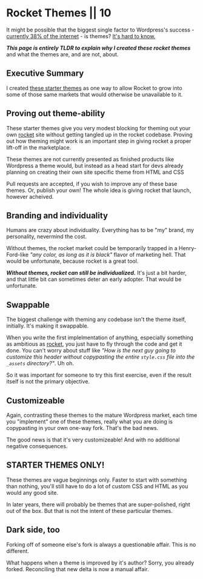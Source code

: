 # Rocket Themes || 10

It might be possible that the biggest single factor to Wordpress's success - [currently 38% of the internet](https://kinsta.com/wordpress-market-share/) - is themes? [It's hard to know.](https://en.wikipedia.org/wiki/WordPress#History) 

_**This page is entirely TLDR to explain why I created these rocket themes**_ and what the themes are, and are not, about.

## Executive Summary

I created [these starter themes](/rocket-themes/summary/thumbnails/) as one way to allow Rocket to grow into some of those same markets that would otherwise be unavailable to it.

## Proving out theme-ability

These starter themes give you very modest blocking for theming out your own [rocket](https://rocket.modern-web.dev/) site without getting tangled up in the rocket codebase. Proving out how theming might work is an important step in giving rocket a proper lift-off in the marketplace.

These themes are not currently presented as finished products like Wordpress a theme would, but instead as a head start for devs already planning on creating their own site specific theme from HTML and CSS

Pull requests are accepted, if you wish to improve any of these base themes. Or, publish your own! The whole idea is giving rocket that launch, however acheived.

## Branding and individuality

Humans are crazy about individuality. Everything has to be "my" brand, my personality, nevermind the cost.

Without themes, the rocket market could be temporarily trapped in a Henry-Ford-like _"any color, as long as it is black"_ flavor of marketing hell. That would be unfortunate, because rocket is a great tool.

_**Without themes, rocket can still be individualized.**_ It's just a bit harder, and that little bit can sometimes deter an early adopter. That would be unfortunate.

## Swappable

The biggest challenge with theming any codebase isn't the theme itself, initially. It's making it swappable.

When you write the first implelmentation of anything, especially something as ambitious as [rocket](https://rocket.modern-web.dev/), you just have to fly through the code and get it done. You can't worry about stuff like _"How is the next guy going to customize this header without copypasting the entire `style.css` file into the `_assets` directory?"_. Uh oh.

So it was important for someone to try this first exercise, even if the result itself is not the primary objective.

## Customizeable

Again, contrasting these themes to the mature Wordpress market, each time you "implement" one of these themes, really what you are doing is copypasting in your own one-way fork. That's the bad news.

The good news is that it's very customizeable! And with no additional negative consequences.

## STARTER THEMES ONLY!

These themes are vague beginnings only. Faster to start with something than nothing, you'll still have to do a lot of custom CSS and HTML as you would any good site.

In later years, there will probably be themes that are super-polished, right out of the box. But that is not the intent of these particular themes.

## Dark side, too

Forking off of someone else's fork is always a questionable affair. This is no different. 

What happens when a theme is improved by it's author? Sorry, you already forked. Reconciling that new delta is now a manual affair.